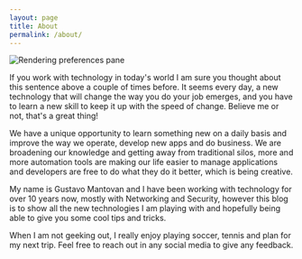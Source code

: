 ```yaml
---
layout: page
title: About
permalink: /about/
---
```


![Rendering preferences
pane](https://cdn.boldomatic.com/content/post/8DAnfQ/The-more-I-learn-the-more-I-realize-how-little-I-k?size=800)


 
If you work with technology in today's world I am sure you thought about
this sentence above a couple of times before. It seems every day, a new
technology that will change the way you do your job emerges, and you
have to learn a new skill to keep it up with the speed of change.
Believe me or not, that's a great thing!

We have a unique opportunity to learn something new on a daily basis and
improve the way we operate, develop new apps and do business. We are
broadening our knowledge and getting away from traditional silos, more
and more automation tools are making our life easier to manage
applications and developers are free to do what they do it better, which
is being creative.

My name is Gustavo Mantovan and I have been working with technology for
over 10 years now, mostly with Networking and Security, however this
blog is to show all the new technologies I am playing with and hopefully
being able to give you some cool tips and tricks.

When I am not geeking out, I really enjoy playing soccer, tennis and
plan for my next trip. Feel free to reach out in any social media to
give any feedback.
